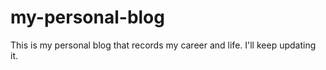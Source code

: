# my-personal-blog
This is my personal blog that records my career and life. I'll keep updating it.
